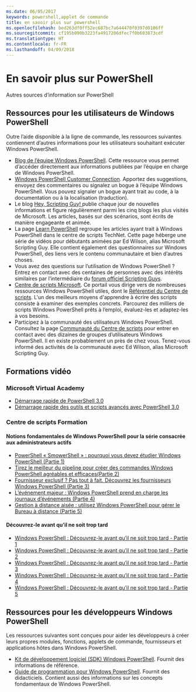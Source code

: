 ```yaml
---
ms.date: 06/05/2017
keywords: powershell,applet de commande
title: en savoir plus sur powershell
ms.openlocfilehash: bed263df0ff52ec687bc7a644470f0397d0106ff
ms.sourcegitcommit: cf195b090b3223fa4917206dfec7f0b603873cdf
ms.translationtype: HT
ms.contentlocale: fr-FR
ms.lasthandoff: 04/09/2018
---
```

# <a name="more-powershell-learning"></a>En savoir plus sur PowerShell

Autres sources d’information sur PowerShell

## <a name="resources-for-windows-powershell-users"></a>Ressources pour les utilisateurs de Windows PowerShell

Outre l’aide disponible à la ligne de commande, les ressources suivantes contiennent d’autres informations pour les utilisateurs souhaitant exécuter Windows PowerShell.

- [Blog de l’équipe Windows PowerShell](http://blogs.msdn.com/b/powershell/). Cette ressource vous permet d’accéder directement aux informations publiées par l’équipe en charge de Windows PowerShell.
- [Windows PowerShell Customer Connection](http://Connect.Microsoft.com/PowerShell). Apportez des suggestions, envoyez des commentaires ou signalez un bogue à l’équipe Windows PowerShell. Vous pouvez signaler un bogue ayant trait au code, à la documentation ou à la localisation (traduction).
- Le blog [Hey, Scripting Guy! ](https://blogs.technet.microsoft.com/heyscriptingguy/)publie chaque jour de nouvelles informations et figure régulièrement parmi les cinq blogs les plus visités de Microsoft. Les articles, basés sur des scénarios, sont écrits de manière engageante et animée.
- La page [Learn PowerShell](https://blogs.technet.microsoft.com/heyscriptingguy/2015/01/04/weekend-scripter-the-best-ways-to-learn-powershell/) regroupe les articles ayant trait à Windows PowerShell dans le centre de scripts TechNet. Cette page héberge une série de vidéos pour débutants animées par Ed Wilson, alias Microsoft Scripting Guy. Elle contient également des questionnaires sur Windows PowerShell, des liens vers le contenu communautaire et bien d’autres choses.
- Vous avez des questions sur l’utilisation de Windows PowerShell ? Entrez en contact avec des centaines de personnes avec des intérêts similaires par l’intermédiaire du [forum officiel Scripting Guys](http://social.technet.microsoft.com/forums/itcg/threads/).
- [Centre de scripts Microsoft](https://technet.microsoft.com/scriptcenter). Ce portail vous dirige vers de nombreuses ressources Windows PowerShell utiles, dont le [Référentiel du Centre de scripts](http://gallery.technet.microsoft.com/scriptcenter/). L'un des meilleurs moyens d'apprendre à écrire des scripts consiste à examiner des exemples concrets. Parcourez des milliers de scripts Windows PowerShell prêts à l’emploi, évaluez-les et adaptez-les à vos besoins.
- Participez à la communauté des utilisateurs Windows PowerShell. Consultez la page [Communauté du Centre de scripts](https://technet.microsoft.com/scriptcenter/hh182567.aspx) pour entrer en contact avec des dizaines de groupes d’utilisateurs Windows PowerShell. Il en existe probablement un près de chez vous. Tenez-vous informé des activités de la communauté avec Ed Wilson, alias Microsoft Scripting Guy.

## <a name="video-training"></a>Formations vidéo

### <a name="microsoft-virtual-academy"></a>Microsoft Virtual Academy
- [Démarrage rapide de PowerShell 3.0](https://mva.microsoft.com/en-US/training-courses/getting-started-with-powershell-30-jump-start-8276)
- [Démarrage rapide des outils et scripts avancés avec PowerShell 3.0](https://mva.microsoft.com/en-US/training-courses/advanced-tools-scripting-with-powershell-30-jump-start-8231)

### <a name="script-center-learn"></a>Centre de scripts Formation
#### <a name="windows-powershell-essentials-for-the-busy-admin-series"></a>Notions fondamentales de Windows PowerShell pour la série consacrée aux administrateurs actifs
- [PowerShell « SmowerShell » : pourquoi vous devez étudier Windows PowerShell &#40;Partie 1&#41;](http://dlbmodigital.microsoft.com/webcasts/wmv/23976_Dnl_L.wmv)
- [Tirez le meilleur du pipeline pour créer des commandes Windows PowerShell agréables et efficaces&#40;Partie 2&#41;](http://dlbmodigital.microsoft.com/webcasts/wmv/23977_Dnl_L.wmv)
- [Fournisseur exclusif ? Pas tout à fait. Découvrez les fournisseurs Windows PowerShell &#40;Partie 3&#41;](http://dlbmodigital.microsoft.com/webcasts/wmv/23978_Dnl_L.wmv)
- [L’événement majeur : Windows PowerShell prend en charge les journaux d’événements &#40;Partie 4&#41;](http://dlbmodigital.microsoft.com/webcasts/wmv/23979_Dnl_L.wmv)
- [Gestion à distance aisée : utilisez Windows PowerShell pour gérer le Bureau à distance &#40;Partie 5&#41;](http://dlbmodigital.microsoft.com/webcasts/wmv/23980_Dnl_L.wmv)

#### <a name="learn-it-now-before-its-an-emergency"></a>Découvrez-le avant qu’il ne soit trop tard
- [Windows PowerShell : Découvrez-le avant qu’il ne soit trop tard - Partie 1](http://dlbmodigital.microsoft.com/webcasts/wmv/1032481530_Dnl_L.wmv)
- [Windows PowerShell : Découvrez-le avant qu’il ne soit trop tard - Partie 2](http://dlbmodigital.microsoft.com/webcasts/wmv/1032481542_Dnl_L.wmv)
- [Windows PowerShell : Découvrez-le avant qu’il ne soit trop tard - Partie 3](http://dlbmodigital.microsoft.com/webcasts/wmv/1032481548_Dnl_L.wmv)
- [Windows PowerShell : Découvrez-le avant qu’il ne soit trop tard - Partie 4](http://dlbmodigital.microsoft.com/webcasts/wmv/1032481552_Dnl_L.wmv)
- [Windows PowerShell : Découvrez-le avant qu’il ne soit trop tard - Partie 5](http://dlbmodigital.microsoft.com/webcasts/wmv/1032481554_Dnl_L.wmv)

## <a name="resources-for-windows-powershell-developers"></a>Ressources pour les développeurs Windows PowerShell

Les ressources suivantes sont conçues pour aider les développeurs à créer leurs propres modules, fonctions, applets de commande, fournisseurs et applications hôtes dans Windows PowerShell.

- [Kit de développement logiciel (SDK) Windows PowerShell](http://go.microsoft.com/fwlink/p/?LinkID=89595). Fournit des informations de référence.
- [Guide de programmation pour Windows PowerShell](http://go.microsoft.com/fwlink/p/?LinkID=89596). Fournit des didacticiels. Contient aussi des informations sur les concepts fondamentaux de Windows PowerShell.